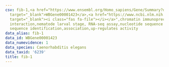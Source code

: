 ```yaml
---
csv: fib-1,<a href="https://www.ensembl.org/Homo_sapiens/Gene/Summary?db=core;g=WBGene00001423"
  target="_blank">WBGene00001423</a>,<a href="https://www.ncbi.nlm.nih.gov/pubmed/27688402"
  target="_blank"><i class="fas fa-file"></i></a>",chromatin immunoprecipitation assay,direct
  interaction,nematode larval stage, RNA-seq assay,nucleotide sequence identification,nucleotide
  sequence identification,association,up-regulates activity
data_alias: fib-1
data_id: WBGene00001423
data_numevidence: 1
data_species: Caenorhabditis elegans
data_taxid: '6239'
title: fib-1
---
```

